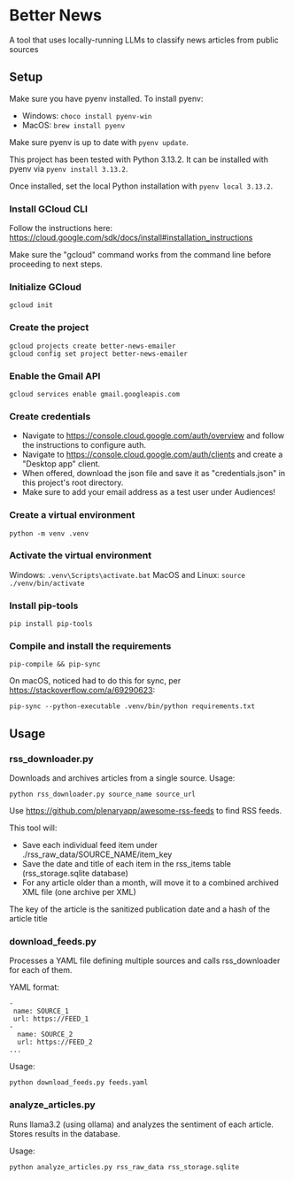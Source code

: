 # Better News
A tool that uses locally-running LLMs to classify news articles from public sources

## Setup

Make sure you have pyenv installed. To install pyenv:

- Windows: `choco install pyenv-win`
- MacOS: `brew install pyenv`

Make sure pyenv is up to date with `pyenv update`.

This project has been tested with Python 3.13.2.
It can be installed with pyenv via `pyenv install 3.13.2`.

Once installed, set the local Python installation with `pyenv local 3.13.2`.

### Install GCloud CLI

Follow the instructions here:
https://cloud.google.com/sdk/docs/install#installation_instructions

Make sure the "gcloud" command works from the command line before proceeding to next steps.

### Initialize GCloud

```
gcloud init
```

### Create the project

```
gcloud projects create better-news-emailer
gcloud config set project better-news-emailer
```

### Enable the Gmail API

```
gcloud services enable gmail.googleapis.com
```

### Create credentials

- Navigate to https://console.cloud.google.com/auth/overview and follow the instructions to configure auth.
- Navigate to https://console.cloud.google.com/auth/clients and create a "Desktop app" client.
- When offered, download the json file and save it as "credentials.json" in this project's root directory.
- Make sure to add your email address as a test user under Audiences!


### Create a virtual environment

```
python -m venv .venv
```

### Activate the virtual environment

Windows: `.venv\Scripts\activate.bat`
MacOS and Linux: `source ./venv/bin/activate`

### Install pip-tools

```
pip install pip-tools
```

### Compile and install the requirements

```
pip-compile && pip-sync
```

On macOS, noticed had to do this for sync, per https://stackoverflow.com/a/69290623:
```
pip-sync --python-executable .venv/bin/python requirements.txt
```

## Usage

### rss_downloader.py

Downloads and archives articles from a single source.
Usage:

```
python rss_downloader.py source_name source_url
```

Use https://github.com/plenaryapp/awesome-rss-feeds to find RSS feeds.

This tool will:

- Save each individual feed item under ./rss_raw_data/SOURCE_NAME/item_key
- Save the date and title of each item in the rss_items table (rss_storage.sqlite database)
- For any article older than a month, will move it to a combined archived XML file (one archive per XML)

The key of the article is the sanitized publication date and a hash of the article title

### download_feeds.py

Processes a YAML file defining multiple sources and calls rss_downloader for each of them.

YAML format:

```
- 
 name: SOURCE_1
 url: https://FEED_1
-
  name: SOURCE_2
  url: https://FEED_2
...
```

Usage:

```
python download_feeds.py feeds.yaml
```

### analyze_articles.py

Runs llama3.2 (using ollama) and analyzes the sentiment of each article.
Stores results in the database.

Usage:

```
python analyze_articles.py rss_raw_data rss_storage.sqlite
```
